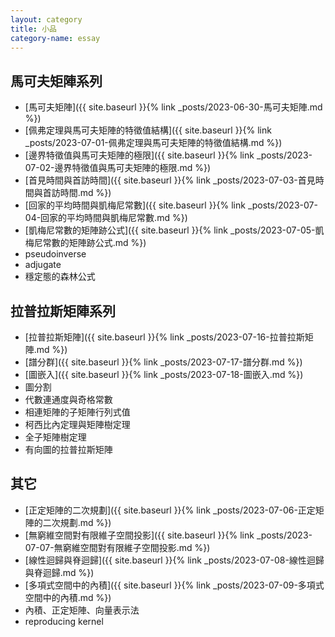 ```yaml
---
layout: category
title: 小品
category-name: essay
---
```


## 馬可夫矩陣系列

- [馬可夫矩陣]({{ site.baseurl }}{% link _posts/2023-06-30-馬可夫矩陣.md %})
- [佩弗定理與馬可夫矩陣的特徵值結構]({{ site.baseurl }}{% link _posts/2023-07-01-佩弗定理與馬可夫矩陣的特徵值結構.md %})
- [邊界特徵值與馬可夫矩陣的極限]({{ site.baseurl }}{% link _posts/2023-07-02-邊界特徵值與馬可夫矩陣的極限.md %})
- [首見時間與首訪時間]({{ site.baseurl }}{% link _posts/2023-07-03-首見時間與首訪時間.md %})
- [回家的平均時間與凱梅尼常數]({{ site.baseurl }}{% link _posts/2023-07-04-回家的平均時間與凱梅尼常數.md %})
- [凱梅尼常數的矩陣跡公式]({{ site.baseurl }}{% link _posts/2023-07-05-凱梅尼常數的矩陣跡公式.md %})
- pseudoinverse
- adjugate
- 穩定態的森林公式


## 拉普拉斯矩陣系列

- [拉普拉斯矩陣]({{ site.baseurl }}{% link _posts/2023-07-16-拉普拉斯矩陣.md %})
- [譜分群]({{ site.baseurl }}{% link _posts/2023-07-17-譜分群.md %})
- [圖嵌入]({{ site.baseurl }}{% link _posts/2023-07-18-圖嵌入.md %})
- 圖分割
- 代數連通度與奇格常數
- 相連矩陣的子矩陣行列式值
- 柯西比內定理與矩陣樹定理
- 全子矩陣樹定理
- 有向圖的拉普拉斯矩陣


## 其它

- [正定矩陣的二次規劃]({{ site.baseurl }}{% link _posts/2023-07-06-正定矩陣的二次規劃.md %})
- [無窮維空間對有限維子空間投影]({{ site.baseurl }}{% link _posts/2023-07-07-無窮維空間對有限維子空間投影.md %})
- [線性迴歸與脊迴歸]({{ site.baseurl }}{% link _posts/2023-07-08-線性迴歸與脊迴歸.md %})
- [多項式空間中的內積]({{ site.baseurl }}{% link _posts/2023-07-09-多項式空間中的內積.md %})
- 內積、正定矩陣、向量表示法
- reproducing kernel

